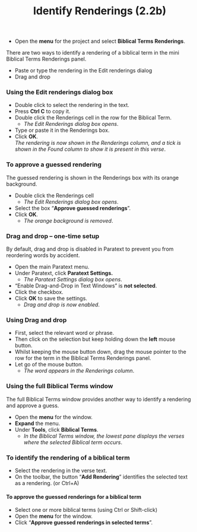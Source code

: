 ﻿---
title: Identify Renderings (2.2b)
---
-   Open the **menu** for the project and select **Biblical Terms Renderings**.

There are two ways to identify a rendering of a biblical term in the mini Biblical Terms Renderings panel.

-   Paste or type the rendering in the Edit renderings dialog
-   Drag and drop

### Using the Edit renderings dialog box

-   Double click to select the rendering in the text.
-   Press **Ctrl C** to copy it.
-   Double click the Renderings cell in the row for the Biblical Term.
    -  *The Edit Renderings dialog box opens*.
-   Type or paste it in the Renderings box.
-   Click **OK**.  
   *The rendering is now shown in the Renderings column, and a tick is shown in the Found column to show it is present in this verse*.

### To approve a guessed rendering

The guessed rendering is shown in the Renderings box with its orange background.
-   Double click the Renderings cell  
    -  *The Edit Renderings dialog box opens*.
-   Select the box “**Approve guessed renderings**”.
-   Click **OK**.  
    -  *The orange background is removed*.

### Drag and drop – one-time setup

By default, drag and drop is disabled in Paratext to prevent you from reordering words by accident.

-   Open the main Paratext menu.
-   Under Paratext, click **Paratext Settings.**  
    -  *The Paratext Settings dialog box opens*.
-   “Enable Drag-and-Drop in Text Windows” is **not selected**.
-   Click the checkbox.
-   Click **OK** to save the settings.  
    -  *Drag and drop is now enabled*.

### Using Drag and drop

-   First, select the relevant word or phrase.
-   Then click on the selection but keep holding down the **left** mouse button.
-   Whilst keeping the mouse button down, drag the mouse pointer to the row for the term in the Biblical Terms Renderings panel.
-   Let go of the mouse button.  
    -  *The word appears in the Renderings column*.

### Using the full Biblical Terms window

The full Biblical Terms window provides another way to identify a rendering and approve a guess.

-   Open the **menu** for the window.
-   **Expand** the menu.
-   Under **Tools**, click **Biblical Terms**.  
    -  *In the Biblical Terms window, the lowest pane displays the verses where the selected Biblical term occurs*.

### To identify the rendering of a biblical term

-   Select the rendering in the verse text.
-   On the toolbar, the button “**Add Rendering**” identifies the selected text as a rendering. (or Ctrl+A)

#### To approve the guessed renderings for a biblical term

-   Select one or more biblical terms (using Ctrl or Shift-click)
-   Open the **menu** for the window.
-   Click “**Approve guessed renderings in selected terms**”.

